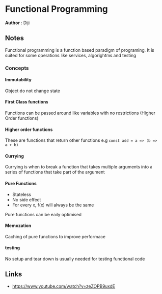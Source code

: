 # Functional Programming

**Author** : Diji

## Notes

Functional programming is a function based paradigm of programing. It is suited for some operations like services, algorightms and testing

### Concepts

#### Immutability

Object do not change state

#### First Class functions

Functions can be passed around like variables with no restrictions (Higher Order functions)

#### Higher order functions

These are functions that return other functions e.g `const add = a => (b => a + b)`

#### Currying

Currying is when to break a function that takes multiple arguments into a series of functions that take part of the argument

#### Pure Functions

* Stateless
* No side effect
* For every x, f(x) will always be the same

Pure functions can be eaily optimised

#### Memozation

Caching of pure functions to improve performace

#### testing

No setup and tear down is usually needed for testing functional code





## Links

* https://www.youtube.com/watch?v=zeZOPB9uxdE
